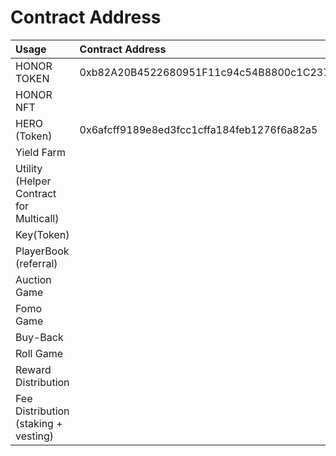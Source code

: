 # Contract Address

| Usage | Contract Address |
| :--- | :--- |
| HONOR TOKEN | 0xb82A20B4522680951F11c94c54B8800c1C237693 |
| HONOR NFT |  |
| HERO \(Token\) | 0x6afcff9189e8ed3fcc1cffa184feb1276f6a82a5 |
| Yield Farm |  |
| Utility \(Helper Contract for Multicall\) |  |
| Key\(Token\) |  |
| PlayerBook \(referral\) |  |
| Auction Game |  |
| Fomo Game |  |
| Buy-Back |  |
| Roll Game |  |
| Reward Distribution |  |
| Fee Distribution \(staking + vesting\) |  |

